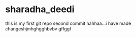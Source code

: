 # sharadha_deedi
this is my first git repo
second commit
hahhaa...i have made changeshjmhghgghbvbv gffggf